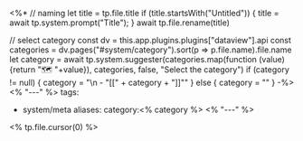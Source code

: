 <%*
// naming
let title = tp.file.title
if (title.startsWith("Untitled")) {
	title = await tp.system.prompt("Title");
}
await tp.file.rename(title)

// select category
const dv = this.app.plugins.plugins["dataview"].api
const categories = dv.pages("#system/category").sort(p => p.file.name).file.name
let category = await tp.system.suggester(categories.map(function (value) {return "🗺️ "+value}), categories, false, "Select the category")
if (category != null) {
	category = "\n  - \"[[" + category + "]]\""
} else {
	category = ""
}
-%>
<% "---" %>
tags:
  - system/meta
aliases:
category:<% category %>
<% "---" %>

<% tp.file.cursor(0) %>